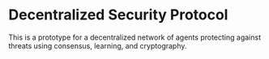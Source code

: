 # Decentralized Security Protocol

This is a prototype for a decentralized network of agents protecting against threats using consensus, learning, and cryptography.

